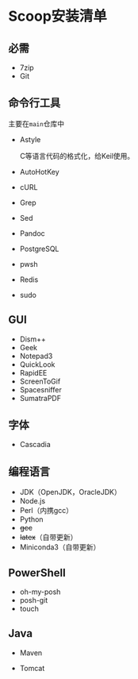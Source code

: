 # Scoop安装清单

## 必需

- 7zip
- Git

## 命令行工具

主要在`main`仓库中

- Astyle

  C等语言代码的格式化，给Keil使用。

- AutoHotKey

- cURL

- Grep

- Sed

- Pandoc

- PostgreSQL
- pwsh
- Redis
- sudo

## GUI

- Dism++
- Geek
- Notepad3
- QuickLook
- RapidEE
- ScreenToGif
- Spacesniffer
- SumatraPDF

## 字体

- Cascadia

## 编程语言

- JDK（OpenJDK，OracleJDK）
- Node.js
- Perl（内携gcc）
- Python
- ~~gcc~~
- ~~latex~~（自带更新）
- Miniconda3（自带更新）

## PowerShell

- oh-my-posh
- posh-git
- touch

## Java

- Maven

- Tomcat